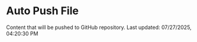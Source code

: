 # Auto Push File

Content that will be pushed to GitHub repository.
Last updated: 07/27/2025, 04:20:30 PM